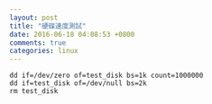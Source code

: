 ```yaml
---
layout: post
title: "硬碟速度測試"
date: 2016-06-18 04:08:53 +0800
comments: true
categories: linux
---
```

<pre><code>dd if=/dev/zero of=test_disk bs=1k count=1000000
dd if=test_disk of=/dev/null bs=2k
rm test_disk
</code></pre>
